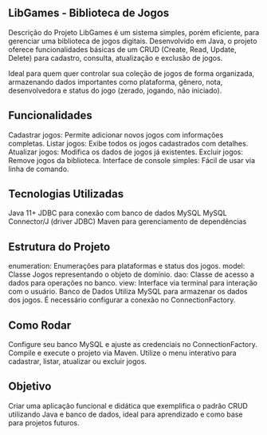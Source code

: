 ## LibGames - Biblioteca de Jogos
Descrição do Projeto
LibGames é um sistema simples, porém eficiente, para gerenciar uma biblioteca de jogos digitais. Desenvolvido em Java, o projeto oferece funcionalidades básicas de um CRUD (Create, Read, Update, Delete) para cadastro, consulta, atualização e exclusão de jogos.

Ideal para quem quer controlar sua coleção de jogos de forma organizada, armazenando dados importantes como plataforma, gênero, nota, desenvolvedora e status do jogo (zerado, jogando, não iniciado).

## Funcionalidades
Cadastrar jogos: Permite adicionar novos jogos com informações completas.
Listar jogos: Exibe todos os jogos cadastrados com detalhes.
Atualizar jogos: Modifica os dados de jogos já existentes.
Excluir jogos: Remove jogos da biblioteca.
Interface de console simples: Fácil de usar via linha de comando.

## Tecnologias Utilizadas

Java 11+
JDBC para conexão com banco de dados MySQL
MySQL Connector/J (driver JDBC)
Maven para gerenciamento de dependências

## Estrutura do Projeto
enumeration: Enumerações para plataformas e status dos jogos.
model: Classe Jogos representando o objeto de domínio.
dao: Classe de acesso a dados para operações no banco.
view: Interface via terminal para interação com o usuário.
Banco de Dados
Utiliza MySQL para armazenar os dados dos jogos. É necessário configurar a conexão no ConnectionFactory.

## Como Rodar

Configure seu banco MySQL e ajuste as credenciais no ConnectionFactory.
Compile e execute o projeto via Maven.
Utilize o menu interativo para cadastrar, listar, atualizar ou excluir jogos.

## Objetivo
Criar uma aplicação funcional e didática que exemplifica o padrão CRUD utilizando Java e banco de dados, ideal para aprendizado e como base para projetos futuros.

